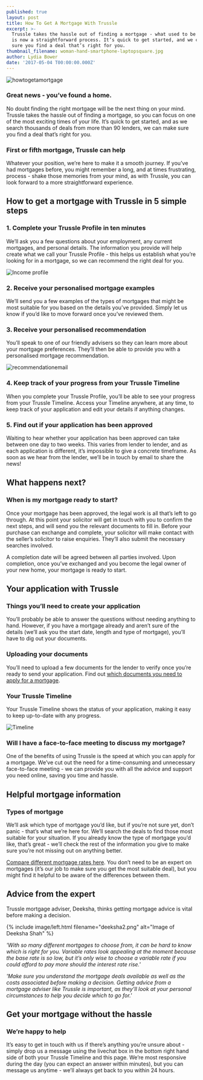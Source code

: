 ```yaml
---
published: true
layout: post
title: How To Get A Mortgage With Trussle
excerpt: >-
  Trussle takes the hassle out of finding a mortgage - what used to be hard work
  is now a straightforward process. It’s quick to get started, and we can make
  sure you find a deal that’s right for you.  
thumbnail_filename: woman-hand-smartphone-laptopsquare.jpg
author: Lydia Bower
date: '2017-05-04 T00:00:00.000Z'
---
```


![howtogetamortgage]({{site.baseurl}}/images/post_images/woman-hand-smartphone-laptop.jpg)

### Great news - you’ve found a home. 
No doubt finding the right mortgage will be the next thing on your mind. Trussle takes the hassle out of finding a mortgage, so you can focus on one of the most exciting times of your life. It’s quick to get started, and as we search thousands of deals from more than 90 lenders, we can make sure you find a deal that’s right for you.  

### First or fifth mortgage, Trussle can help
Whatever your position, we’re here to make it a smooth journey. If you’ve had mortgages before, you might remember a long, and at times frustrating, process - shake those memories from your mind, as with Trussle, you can look forward to a more straightforward experience.  


## How to get a mortgage with Trussle in 5 simple steps

### 1. Complete your Trussle Profile in ten minutes
We’ll ask you a few questions about your employment, any current mortgages, and personal details. The information you provide will help create what we call your Trussle Profile - this helps us establish what you’re looking for in a mortgage, so we can recommend the right deal for you.

![Income profile]({{site.baseurl}}/images/post_images/income_profile.gif)

### 2. Receive your personalised mortgage examples
We’ll send you a few examples of the types of mortgages that might be most suitable for you based on the details you’ve provided. Simply let us know if you’d like to move forward once you’ve reviewed them. 

### 3. Receive your personalised recommendation
You’ll speak to one of our friendly advisers so they can learn more about your mortgage preferences. They’ll then be able to provide you with a personalised mortgage recommendation. 

![recommendationemail]({{site.baseurl}}/images/post_images/recommendation_email.png)

### 4. Keep track of your progress from your Trussle Timeline
When you complete your Trussle Profile, you’ll be able to see your progress from your Trussle Timeline. Access your Timeline anywhere, at any time, to keep track of your application and edit your details if anything changes. 

### 5. Find out if your application has been approved
Waiting to hear whether your application has been approved can take between one day to two weeks. This varies from lender to lender, and as each application is different, it’s impossible to give a concrete timeframe. As soon as we hear from the lender, we’ll be in touch by email to share the news! 


## What happens next?

### When is my mortgage ready to start? 
Once your mortgage has been approved, the legal work is all that’s left to go through. At this point your solicitor will get in touch with you to confirm the next steps, and will send you the relevant documents to fill in. Before your purchase can exchange and complete, your solicitor will make contact with the seller’s solicitor to raise enquiries. They’ll also submit the necessary searches involved.                            

A completion date will be agreed between all parties involved. Upon completion, once you’ve exchanged and you become the legal owner of your new home, your mortgage is ready to start. 

## Your application with Trussle

### Things you’ll need to create your application
You’ll probably be able to answer the questions without needing anything to hand. However, if you have a mortgage already and aren’t sure of the details (we’ll ask you the start date, length and type of mortgage), you’ll have to dig out your documents. 

### Uploading your documents
You’ll need to upload a few documents for the lender to verify once you’re ready to send your application. Find out [which documents you need to apply for a mortgage](https://trussle.com/blog/what-documents-do-you-need-for-a-mortgage). 

### Your Trussle Timeline
Your Trussle Timeline shows the status of your application, making it easy to keep up-to-date with any progress.  

![Timeline]({{site.baseurl}}/images/post_images/timeline2.png)


### Will I have a face-to-face meeting to discuss my mortgage?
One of the benefits of using Trussle is the speed at which you can apply for a mortgage. We’ve cut out the need for a time-consuming and unnecessary face-to-face meeting - we can provide you with all the advice and support you need online, saving you time and hassle. 

## Helpful mortgage information 

### Types of mortgage
We’ll ask which type of mortgage you’d like, but if you’re not sure yet, don’t panic - that’s what we’re here for. We’ll search the deals to find those most suitable for your situation. If you already know the type of mortgage you’d like, that’s great - we’ll check the rest of the information you give to make sure you’re not missing out on anything better. 

[Compare different mortgage rates here](https://trussle.com/blog/fixed-tracker-and-variable-rates-explained). You don’t need to be an expert on mortgages (it’s our job to make sure you get the most suitable deal), but you might find it helpful to be aware of the differences between them. 

## Advice from the expert

Trussle mortgage adviser, Deeksha, thinks getting mortgage advice is vital before making a decision.  

{% include image/left.html filename="deeksha2.png" alt="Image of Deeksha Shah" %}

*'With so many different mortgages to choose from, it can be hard to know which is right for you. Variable rates look appealing at the moment because the base rate is so low, but it’s only wise to choose a variable rate if you could afford to pay more should the interest rate rise.'*

*'Make sure you understand the mortgage deals available as well as the costs associated before making a decision. Getting advice from a mortgage adviser like Trussle is important, as they’ll look at your personal circumstances to help you decide which to go for.'*

## Get your mortgage without the hassle

### We’re happy to help
It’s easy to get in touch with us if there’s anything you’re unsure about - simply drop us a message using the livechat box in the bottom right hand side of both your Trussle Timeline and this page. We’re most responsive during the day (you can expect an answer within minutes), but you can message us anytime - we’ll always get back to you within 24 hours. 


